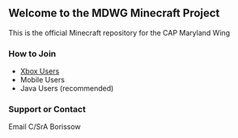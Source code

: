 ## Welcome to the MDWG Minecraft Project
This is the official Minecraft repository for the CAP Maryland Wing


### How to Join
- [Xbox Users](xbox) 
- Mobile Users
- Java Users (recommended)

### Support or Contact
Email C/SrA Borissow
